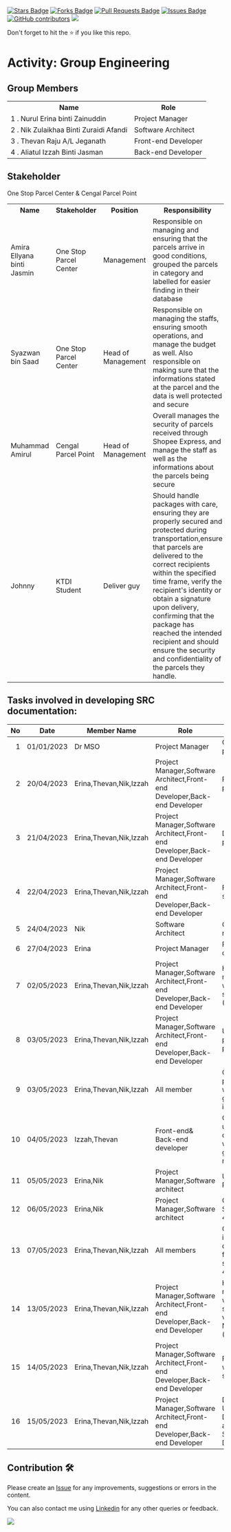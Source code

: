 
<a href="https://github.com/drshahizan/software-engineering/stargazers"><img src="https://img.shields.io/github/stars/drshahizan/software-engineering" alt="Stars Badge"/></a>
<a href="https://github.com/drshahizan/software-engineering/network/members"><img src="https://img.shields.io/github/forks/drshahizan/software-engineering" alt="Forks Badge"/></a>
<a href="https://github.com/drshahizan/software-engineering/pulls"><img src="https://img.shields.io/github/issues-pr/drshahizan/software-engineering" alt="Pull Requests Badge"/></a>
<a href="https://github.com/drshahizan/software-engineering/issues"><img src="https://img.shields.io/github/issues/drshahizan/software-engineering" alt="Issues Badge"/></a>
<a href="https://github.com/drshahizan/software-engineering/graphs/contributors"><img alt="GitHub contributors" src="https://img.shields.io/github/contributors/drshahizan/software-engineering?color=2b9348"></a>
![](https://visitor-badge.glitch.me/badge?page_id=drshahizan/software-engineering)

Don't forget to hit the :star: if you like this repo.

# Activity: Group Engineering

## Group Members
<table>
  <tr>
    <th>Name</th>
    <th>Role</th>
  </tr>
  <tr>
    <td>1 . Nurul Erina binti Zainuddin</td>
    <td>Project Manager</td>
  </tr>
    <tr>
    <td>2 . Nik Zulaikhaa Binti Zuraidi Afandi </td>
    <td>Software Architect</td>
  </tr>
    <tr>
    <td>3 . Thevan Raju A/L Jeganath</td>
    <td>Front-end Developer</td>
  </tr>
    <tr>
    <td>4 . Aliatul Izzah Binti Jasman</td>
    <td>Back-end Developer</td>
  </tr>
</table>

## Stakeholder
One Stop Parcel Center & Cengal Parcel Point
<table>
  <tr>
    <th>Name</th>
    <th>Stakeholder</th>
    <th>Position</th>
    <th>Responsibility</th>
  </tr>
  <tr>
    <td>Amira Ellyana binti Jasmin</td>
    <td>One Stop Parcel Center</td>
    <td>Management</td>
    <td>Responsible on managing and ensuring that the parcels arrive in good conditions, grouped the parcels in category and labelled for easier finding in their database</td>
  </tr>
    <tr>
    <td>Syazwan bin Saad</td>
    <td>One Stop Parcel Center</td>
    <td>Head of Management</td>
  <td>Responsible on managing the staffs, ensuring smooth operations, and manage the budget as well. Also responsible on making sure that the informations stated at the parcel and the data is well protected and secure</td>
  </tr>
    <tr>
    <td>Muhammad Amirul</td>
    <td>Cengal Parcel Point</td>
    <td>Head of Management</td>
    <td>Overall manages the security of parcels received through Shopee Express, and manage the staff as well as the informations about the parcels being secure</td>
  </tr>
   <tr>
    <td>Johnny</td>
    <td>KTDI Student</td>
    <td>Deliver guy</td>
    <td> Should handle packages with care, ensuring they are properly secured and protected during transportation,ensure that parcels are delivered to the    correct recipients within the specified time frame, verify the recipient's identity or obtain a signature upon delivery, confirming that the package has reached the intended recipient and should ensure the security and confidentiality of the parcels they handle. 
    </td>
  </tr>
  
</table>

## Tasks involved in developing SRC documentation:

| No | Date | Member Name | Role	| Task	| Status	| 
| -----:| ----- | ------ | ------ | ------ | ------ |
| 1 | 01/01/2023| Dr MSO | Project Manager | Create project plan | Complete |
| 2| 20/04/2023|Erina,Thevan,Nik,Izzah|Project Manager,Software Architect,Front-end Developer,Back-end Developer|Project planning |Complete|
| 3| 21/04/2023|Erina,Thevan,Nik,Izzah|Project Manager,Software Architect,Front-end Developer,Back-end Developer|Define the problem |Complete|
| 4| 22/04/2023|Erina,Thevan,Nik,Izzah|Project Manager,Software Architect,Front-end Developer,Back-end Developer|Find stakeholder |Complete|
| 5| 24/04/2023|Nik|Software Architect|Gather requirement |Complete|
| 6| 27/04/2023|Erina|Project Manager|Prepare questions |Complete|
| 7| 02/05/2023|Erina,Thevan,Nik,Izzah|Project Manager,Software Architect,Front-end Developer,Back-end Developer|Had meeting with stackholder (OPC) |Complete|
| 8| 03/05/2023|Erina,Thevan,Nik,Izzah|Project Manager,Software Architect,Front-end Developer,Back-end Developer|Update project planning |Complete|
| 9| 03/05/2023|Erina,Thevan,Nik,Izzah|All member| Create proposal with gathered information|Complete|  
| 10| 04/05/2023|Izzah,Thevan|Front-end& Back-end developer| Create usercase diagram with gathered requirement|Complete|   
| 11| 05/05/2023|Erina,Nik|Project Manager,Software architect| Update Proposal |Complete| 
| 12| 06/05/2023|Erina,Nik|Project Manager,Software architect| Contact Stackholder 4 (Johnny) |Complete| 
| 13| 07/05/2023|Erina,Thevan,Nik,Izzah|All members|Create interview questions for stackholder 4 and 5 |Complete|
| 14| 13/05/2023|Erina,Thevan,Nik,Izzah|Project Manager,Software Architect,Front-end Developer,Back-end Developer|Had meeting with stackholder via Google Meet (Johnny) |Complete|
|15| 14/05/2023|Erina,Thevan,Nik,Izzah|Project Manager,Software Architect,Front-end Developer,Back-end Developer|Follow-up with stackholder |Complete|
|16| 15/05/2023|Erina,Thevan,Nik,Izzah|Project Manager,Software Architect,Front-end Developer,Back-end Developer|Develop UML Diagram and Sequence Diagram | Complete|

## Contribution 🛠️
Please create an [Issue](https://github.com/drshahizan/software-engineering/issues) for any improvements, suggestions or errors in the content.

You can also contact me using [Linkedin](https://www.linkedin.com/in/drshahizan/) for any other queries or feedback.

![](https://visitor-badge.glitch.me/badge?page_id=drshahizan)

